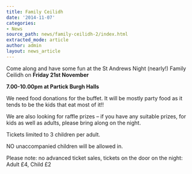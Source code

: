 ```yaml
---
title: Family Ceilidh
date: '2014-11-07'
categories:
- News
source_path: news/family-ceilidh-2/index.html
extracted_mode: article
author: admin
layout: news_article
---
```

Come along and have some fun at the St Andrews Night (nearly!) Family Ceilidh on **Friday 21st November**

**7.00-10.00pm at Partick Burgh Halls**

We need food donations for the buffet. It will be mostly party food as it tends to be the kids that eat most of it!!

We are also looking for raffle prizes – if you have any suitable prizes, for kids as well as adults, please bring along on the night.

Tickets limited to 3 children per adult.

NO unaccompanied children will be allowed in.

Please note: no advanced ticket sales, tickets on the door on the night: Adult £4, Child £2
